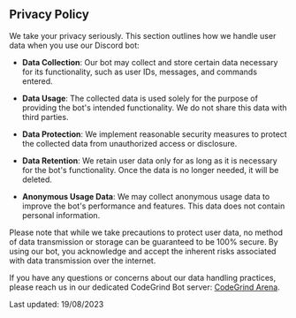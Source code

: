 ## Privacy Policy

We take your privacy seriously. This section outlines how we handle user data when you use our Discord bot:

- **Data Collection**: Our bot may collect and store certain data necessary for its functionality, such as user IDs, messages, and commands entered.

- **Data Usage**: The collected data is used solely for the purpose of providing the bot's intended functionality. We do not share this data with third parties.

- **Data Protection**: We implement reasonable security measures to protect the collected data from unauthorized access or disclosure.

- **Data Retention**: We retain user data only for as long as it is necessary for the bot's functionality. Once the data is no longer needed, it will be deleted.

- **Anonymous Usage Data**: We may collect anonymous usage data to improve the bot's performance and features. This data does not contain personal information.

Please note that while we take precautions to protect user data, no method of data transmission or storage can be guaranteed to be 100% secure. By using our bot, you acknowledge and accept the inherent risks associated with data transmission over the internet.

If you have any questions or concerns about our data handling practices, please reach us in our dedicated CodeGrind Bot server: [CodeGrind Arena](https://discord.com/invite/T4xRgssgu9).

Last updated: 19/08/2023
